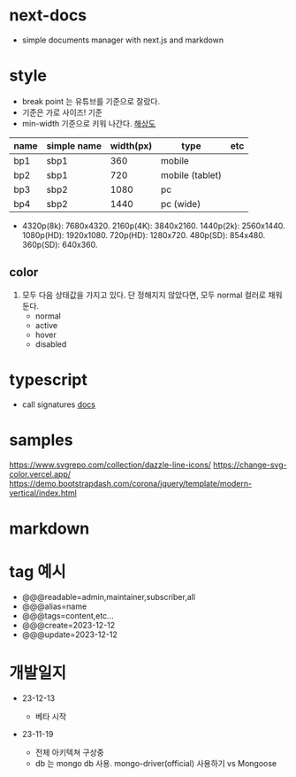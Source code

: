 # next-docs

* simple documents manager with next.js and markdown

# style

* break point 는 유튜브를 기준으로 잘랐다.
* 기준은 가로 사이즈! 기준
* min-width 기준으로 키워 나간다.
  [해상도](https://support.google.com/youtube/answer/6375112?hl=ko&co=GENIE.Platform%3DDesktop)

| name | simple name | width(px) | type            | etc |
|------|-------------|-----------|-----------------|-----|
| bp1  | sbp1        | 360       | mobile          |     |
| bp2  | sbp1        | 720       | mobile (tablet) |     |
| bp3  | sbp2        | 1080      | pc              |     |
| bp4  | sbp2        | 1440      | pc (wide)       |     |

* 4320p(8k): 7680x4320.
  2160p(4K): 3840x2160.
  1440p(2k): 2560x1440.
  1080p(HD): 1920x1080.
  720p(HD): 1280x720.
  480p(SD): 854x480.
  360p(SD): 640x360.

## color

1. 모두 다음 상태값을 가지고 있다. 단 정해지지 않았다면, 모두 normal 컬러로 채워둔다.
    - normal
    - active
    - hover
    - disabled

# typescript

* call signatures [docs](https://www.typescriptlang.org/docs/handbook/2/functions.html#call-signatures)

# samples

https://www.svgrepo.com/collection/dazzle-line-icons/
https://change-svg-color.vercel.app/
https://demo.bootstrapdash.com/corona/jquery/template/modern-vertical/index.html

# markdown

# tag 예시

* @@@readable=admin,maintainer,subscriber,all
* @@@alias=name
* @@@tags=content,etc...
* @@@create=2023-12-12
* @@@update=2023-12-12

# 개발일지

* 23-12-13
  * 베타 시작
    
* 23-11-19
    - 전체 아키텍쳐 구상중
    - db 는 mongo db 사용. mongo-driver(official) 사용하기 vs Mongoose



